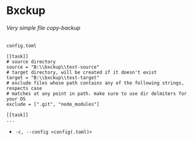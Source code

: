 # Bxckup
###### Very simple file copy-backup

```config.toml```
```
[[task]]
# source directory
source = "B:\\bxckup\\test-source"
# target directory, will be created if it doesn't exist
target = "B:\\bxckup\\test-target"
# exclude files whose path contains any of the following strings, respects case
# matches at any point in path. make sure to use dir delmiters for your OS
exclude = [".git", "node_modules"]

[[task]]
...
```

- ```-c, --config <config(.toml)>```